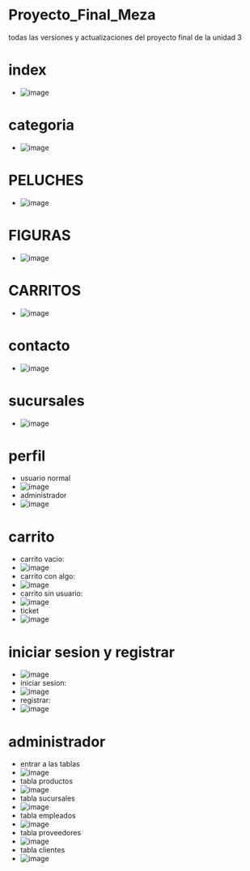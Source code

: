 # Proyecto_Final_Meza
todas las versiones y actualizaciones del proyecto final de la unidad 3
# index
- ![image](https://github.com/user-attachments/assets/fc70f59b-7a13-4baa-801b-7957332f42e5)
# categoria
- ![image](https://github.com/user-attachments/assets/f55b0322-126d-4de8-ac15-b0872bf1f8b3)
# PELUCHES
- ![image](https://github.com/user-attachments/assets/d93087c6-9c2f-472a-9543-0b353a403c7b)
# FIGURAS
- ![image](https://github.com/user-attachments/assets/ab730def-a81d-42d7-87fe-1f3057c5ea63)
# CARRITOS
- ![image](https://github.com/user-attachments/assets/0cfa97b7-2765-434e-932f-862a42d13cfe)
# contacto
- ![image](https://github.com/user-attachments/assets/8a7e984e-f6e6-4803-8dae-092b1e5538bf)
# sucursales
- ![image](https://github.com/user-attachments/assets/85a634a4-79df-4bd3-899a-8c479d2a6d0a)


# perfil
- usuario normal
- ![image](https://github.com/user-attachments/assets/be9a7118-9927-463a-b178-a9287d083019)
- administrador
- ![image](https://github.com/user-attachments/assets/1ad27565-a5dd-4f4c-8d31-3cc51616f4af)

# carrito
- carrito vacio:
- ![image](https://github.com/user-attachments/assets/0a107b0a-eea4-414b-a7e7-aba7714045ab)
- carrito con algo:
- ![image](https://github.com/user-attachments/assets/c5b4d74d-1e27-41c7-9349-b7f319c7b63b)
- carrito sin usuario:
- ![image](https://github.com/user-attachments/assets/2760c5e0-4214-4823-abae-51e34d343c6f)
- ticket
- ![image](https://github.com/user-attachments/assets/6e13f949-b791-410d-b6ab-cf8c683576f6)


# iniciar sesion y registrar
- ![image](https://github.com/user-attachments/assets/921126b3-e5a2-4b1c-86ca-1878a175eb0a)
- iniciar sesion:
- ![image](https://github.com/user-attachments/assets/d4e20fa0-c57b-4732-929d-e6d9b5318ccd)
- registrar:
- ![image](https://github.com/user-attachments/assets/b600e5f1-ae50-42fa-a7d6-c527f1490956)

# administrador
- entrar a las tablas
- ![image](https://github.com/user-attachments/assets/f713f2bc-d893-4ec1-8d61-dfa2b552bf73)
- tabla productos
- ![image](https://github.com/user-attachments/assets/fa01c8d3-6a99-4549-8c82-02a9894582c5)
- tabla sucursales
- ![image](https://github.com/user-attachments/assets/d94556fe-667b-4673-9e9d-9fdcd9f96b61)
- tabla empleados
- ![image](https://github.com/user-attachments/assets/dbc5fc98-4475-4b9e-9946-ab9f8faaf5aa)
- tabla proveedores
- ![image](https://github.com/user-attachments/assets/2e3637ee-de5b-46df-b71f-072d49e09107)
- tabla clientes
- ![image](https://github.com/user-attachments/assets/d891b0d1-69a5-4887-86b8-65084e868bd8)



